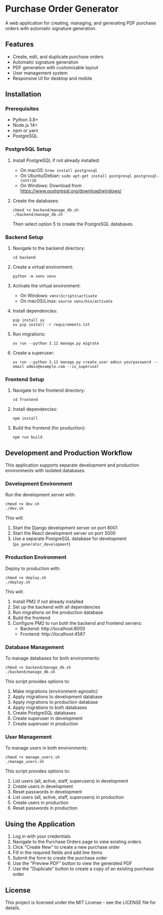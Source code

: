 # Purchase Order Generator

A web application for creating, managing, and generating PDF purchase orders with automatic signature generation.

## Features

- Create, edit, and duplicate purchase orders
- Automatic signature generation
- PDF generation with customizable layout
- User management system
- Responsive UI for desktop and mobile

## Installation

### Prerequisites

- Python 3.8+
- Node.js 14+
- npm or yarn
- PostgreSQL

### PostgreSQL Setup

1. Install PostgreSQL if not already installed:
   - On macOS: `brew install postgresql`
   - On Ubuntu/Debian: `sudo apt-get install postgresql postgresql-contrib`
   - On Windows: Download from https://www.postgresql.org/download/windows/

2. Create the databases:
   ```
   chmod +x backend/manage_db.sh
   ./backend/manage_db.sh
   ```
   Then select option 5 to create the PostgreSQL databases.

### Backend Setup

1. Navigate to the backend directory:
   ```
   cd backend
   ```

2. Create a virtual environment:
   ```
   python -m venv venv
   ```

3. Activate the virtual environment:
   - On Windows: `venv\Scripts\activate`
   - On macOS/Linux: `source venv/bin/activate`

4. Install dependencies:
   ```
   pip install uv
   uv pip install -r requirements.txt
   ```

5. Run migrations:
   ```
   uv run --python 3.11 manage.py migrate
   ```

6. Create a superuser:
   ```
   uv run --python 3.11 manage.py create_user admin yourpassword --email admin@example.com --is_superuser
   ```

### Frontend Setup

1. Navigate to the frontend directory:
   ```
   cd frontend
   ```

2. Install dependencies:
   ```
   npm install
   ```

3. Build the frontend (for production):
   ```
   npm run build
   ```

## Development and Production Workflow

This application supports separate development and production environments with isolated databases.

### Development Environment

Run the development server with:

```
chmod +x dev.sh
./dev.sh
```

This will:
1. Start the Django development server on port 8001
2. Start the React development server on port 3000
3. Use a separate PostgreSQL database for development (`po_generator_development`)

### Production Environment

Deploy to production with:

```
chmod +x deploy.sh
./deploy.sh
```

This will:
1. Install PM2 if not already installed
2. Set up the backend with all dependencies
3. Run migrations on the production database
4. Build the frontend
5. Configure PM2 to run both the backend and frontend servers:
   - Backend: http://localhost:8000
   - Frontend: http://localhost:4567

### Database Management

To manage databases for both environments:

```
chmod +x backend/manage_db.sh
./backend/manage_db.sh
```

This script provides options to:
1. Make migrations (environment-agnostic)
2. Apply migrations to development database
3. Apply migrations to production database
4. Apply migrations to both databases
5. Create PostgreSQL databases
6. Create superuser in development
7. Create superuser in production

### User Management

To manage users in both environments:

```
chmod +x manage_users.sh
./manage_users.sh
```

This script provides options to:
1. List users (all, active, staff, superusers) in development
2. Create users in development
3. Reset passwords in development
4. List users (all, active, staff, superusers) in production
5. Create users in production
6. Reset passwords in production

## Using the Application

1. Log in with your credentials
2. Navigate to the Purchase Orders page to view existing orders
3. Click "Create New" to create a new purchase order
4. Fill in the required fields and add line items
5. Submit the form to create the purchase order
6. Use the "Preview PDF" button to view the generated PDF
7. Use the "Duplicate" button to create a copy of an existing purchase order

## License

This project is licensed under the MIT License - see the LICENSE file for details.